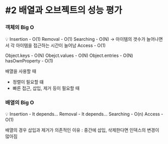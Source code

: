 # #2 배열과 오브젝트의 성능 평가

### 객체의 Big O

<aside>
💡 Insertion - O(1)
Removal - O(1)
Searching - O(N) → 아이템의 갯수가 늘어나면서 각 아이템을 접근하는 시간이 늘어남
Access - O(1)

Object.keys - O(N)
Obejct.values - O(N)
Object.entries - O(N)
hasOwnProperty - O(1)

</aside>

배열을 사용할 때

- 정렬이 필요할 떄
- 빠른 접근, 삽입, 제거 등이 필요할 때

### 배열의 Big O

<aside>
💡 Insertion - It depends…
Removal - It depends…
Searching - O(n)
Access - O(1)

</aside>

배열의 경우 삽입과 제거가 의존적인 이유 : 중간에 삽입, 삭제한다면 인덱스의 변경이 많아짐